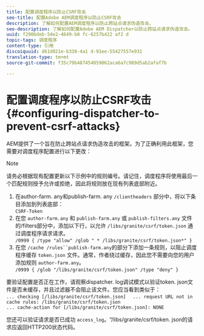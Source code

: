 ```yaml
---
title: 配置调度程序以防止CSRF攻击
seo-title: 配置Adobe AEM调度程序以防止CSRF攻击
description: 了解如何配置AEM调度程序以防止跨站点请求伪造攻击。
seo-description: 了解如何配置Adobe AEM Dispatcher以防止跨站点请求伪造攻击。
uuid: f290bdeb-54e2-4649-b0 fc-6257b422 af2 d
topic-tags: 调度程序
content-type: 引用
discoiquuid: d61d021e-b338-4a1 d-91ee-55427557e931
translation-type: tm+mt
source-git-commit: f35c79b487454059062aca6a7c989d5ab2afaf7b

---
```



# 配置调度程序以防止CSRF攻击{#configuring-dispatcher-to-prevent-csrf-attacks}

AEM提供了一个旨在防止跨站点请求伪造攻击的框架。为了正确利用此框架，您需要对调度程序配置进行以下更改：

>[!NOTE]
>
>请务必根据现有配置更新以下示例中的规则编号。请记住，调度程序将使用最后一个匹配规则授予允许或拒绝，因此将规则放在现有列表底部附近。

1. 在author-farm. any和publish-farm. any `/clientheaders` 部分中，将以下条目添加到列表底部：\
   `CSRF-Token`
1. 在您 `author-farm.any` 和 `publish-farm.any` 或 `publish-filters.any` 文件的/filters部分中，添加以下行，以允许 `/libs/granite/csrf/token.json` 通过调度程序请求请求。\
   `/0999 { /type "allow" /glob " * /libs/granite/csrf/token.json*" }`
1. 在您 `/cache /rules``publish-farm.any`的部分下添加一条规则，以阻止调度程序缓存 `token.json` 文件。通常，作者绕过缓存，因此您不需要向您的用户添加规则 `author-farm.any`。\
   `/0999 { /glob "/libs/granite/csrf/token.json" /type "deny" }`

要验证配置是否正在工作，请观察dispatcher. log调试模式以验证token. json文件是否未缓存，并且过滤器不会阻止该文件。您应当看到类似于：\
`... checking [/libs/granite/csrf/token.json]  `
`... request URL not in cache rules: /libs/granite/csrf/token.json`\
`... cache-action for [/libs/granite/csrf/token.json]: NONE`

您还可以验证请求是否已成功 `access_log`。“/libs/granite/csrf/token. json的请求应返回HTTP200状态代码。

